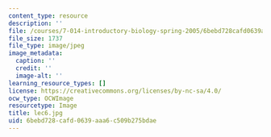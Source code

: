 ```yaml
---
content_type: resource
description: ''
file: /courses/7-014-introductory-biology-spring-2005/6bebd728cafd0639aaa6c509b275bdae_lec6.jpg
file_size: 1737
file_type: image/jpeg
image_metadata:
  caption: ''
  credit: ''
  image-alt: ''
learning_resource_types: []
license: https://creativecommons.org/licenses/by-nc-sa/4.0/
ocw_type: OCWImage
resourcetype: Image
title: lec6.jpg
uid: 6bebd728-cafd-0639-aaa6-c509b275bdae
---
```

